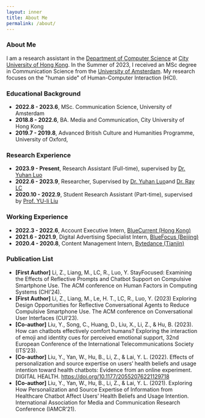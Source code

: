 ```yaml
---
layout: inner
title: About Me
permalink: /about/
---
```

### About Me
I am a research assistant in the [Department of Computer Science](https://www.cs.cityu.edu.hk/) at [City University of Hong Kong](https://www.cityu.edu.hk/). In the Summer of 2023, I received an MSc degree in Communication Science from the [University of Amsterdam](https://www.uva.nl/en). My research focuses on the "human side" of Human-Computer Interaction (HCI). 

### Educational Background

- **2022.8 - 2023.6**, MSc. Communication Science, University of Amsterdam
- **2018.8 - 2022.6**, BA. Media and Communication, City University of Hong Kong
- **2019.7 - 2019.8**, Advanced British Culture and Humanities Programme, University of Oxford,

### Research Experience

- **2023.9 - Present**, Research Assistant (Full-time), supervised by [Dr. Yuhan Luo](https://yuhanlolo.github.io/me/)
- **2022.6 - 2023.9**, Researcher, Supervised by [Dr. Yuhan Luo](https://yuhanlolo.github.io/me/)and [Dr. Ray LC](https://www.scm.cityu.edu.hk/people/ray-lc)
- **2020.10 - 2022.9**, Student Research Assistant (Part-time), supervised by [Prof. YU-li Liu](https://scholars.cityu.edu.hk/en/persons/yuli-liu(cb5a972e-b906-4c9a-8966-2d04034e50f0).html)

### Working Experience
- **2022.3 - 2022.6**, Account Executive Intern, [BlueCurrent (Hong Kong)](https://bluecurrentgroup.com.hk/)
- **2021.6 - 2021.9**, Digital Advertising Specialist Intern, [BlueFocus (Beijing)](https://www.bluefocusgroup.com/en/)
- **2020.4 - 2020.8**, Content Management Intern, [Bytedance (Tianjin)](https://www.bytedance.com/en/)

### Publication List
- **[First Author]** Li, Z., Liang, M., LC, R., Luo, Y. StayFocused: Examining the Effects of Reflective Prompts and Chatbot Support on Compulsive Smartphone Use. The ACM conference on Human Factors in Computing Systems (CHI’24). 
- **[First Author]** Li, Z., Liang, M., Le, H. T., LC, R., Luo, Y. (2023) Exploring Design Opportunities for Reflective Conversational Agents to Reduce Compulsive Smartphone Use. The ACM conference on Conversational User Interfaces (CUI’23). 
- **[Co-author]** Liu, Y., Song, C., Huang, D., Liu, X., Li, Z., & Hu, B. (2023). How can chatbots effectively comfort humans?
Exploring the interaction of emoji and identity cues for perceived emotional support, 32nd European Conference of the International Telecommunications Society (ITS’23).
- **[Co-author]** Liu, Y., Yan, W., Hu, B., Li, Z., & Lai, Y. L. (2022). Effects of personalization and source expertise on users’ health beliefs and usage intention toward health chatbots: Evidence from an online experiment. DIGITAL HEALTH. https://doi.org/10.1177/20552076221129718    
- **[Co-author]** Liu, Y., Yan, W., Hu, B., Li, Z., & Lai, Y. L. (2021). Exploring How Personalization and Source Expertise of Information from Healthcare Chatbot Affect Users’ Health Beliefs and Usage Intention. International Association for Media and Communication Research Conference (IAMCR’21).
